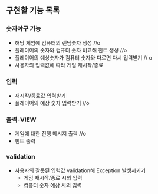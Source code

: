 ## 구현할 기능 목록
 ### 숫자야구 기능
 - 해당 게임에 컴퓨터의 랜덤숫자 생성 //o
 - 플레이어의 숫자와 컴퓨터 숫자 비교해 힌트 생성 //o
 - 플레이어의 예상숫자가 컴퓨터 숫자와 다르면 다시 입력받기 // o
 - 사용자의 입력값에 따라 게임 재시작/종료 
 ### 입력
 - 재시작/종료값 입력받기 
 - 플레이어의 예상 숫자 입력받기 //o
 ### 출력-VIEW
 - 게임에 대한 진행 메시지 출력 //o
 - 힌트 출력
 ### validation
 - 사용자의 잘못된 입력값 validation해 Exception 발생시키기
   - 게임 재시작/종료 시의 입력
   - 컴퓨터 숫자 예상 시의 입력

